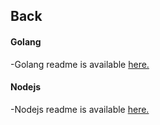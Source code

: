 ## Back
#### Golang
-Golang readme is available [here.](https://github.com/shrif-web/HW01-WebProgramming/blob/main/Server/back/go/README.md)
#### Nodejs
-Nodejs readme is available [here.](https://github.com/shrif-web/HW01-WebProgramming/blob/main/Server/back/nodejs/README.md)

